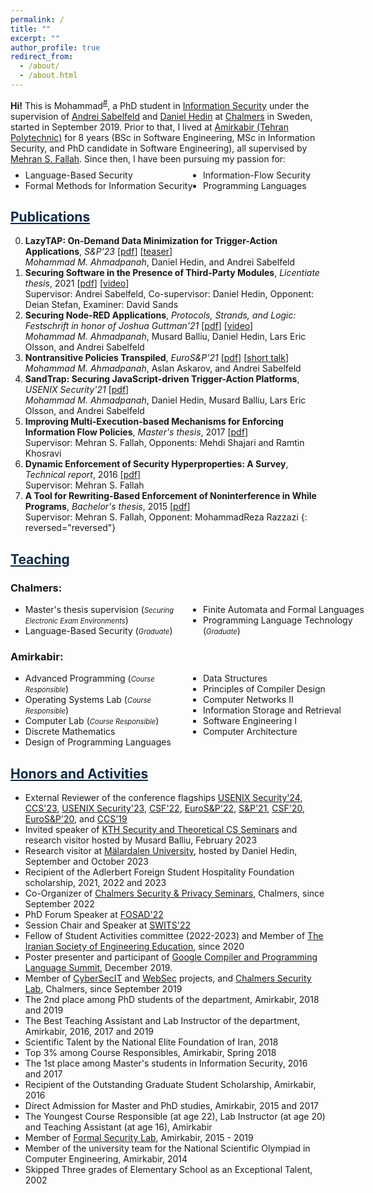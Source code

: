 ```yaml
---
permalink: /
title: ""
excerpt: ""
author_profile: true
redirect_from: 
  - /about/
  - /about.html
---
```


<style>
.farsi { font-family:PERSWEB; font-weight: bold; font-size:11pt; }
.header-color { color:#0f2b46; }
.twocol { columns: 2 }
ul.twocol { width: 110%; }
</style>

**Hi!** This is Mohammad<sup><a href="#fullname" onclick="toggle_visibility('fullname');">#</a></sup>, a PhD student in [Information&nbsp;Security](https://www.chalmers.se/en/departments/cse/our-research/computing-science/#information-security) under the supervision of [Andrei&nbsp;Sabelfeld](https://www.cse.chalmers.se/~andrei/) 
and [Daniel&nbsp;Hedin](https://www.chalmers.se/en/persons/utter/) at [Chalmers](https://www.chalmers.se/en) in Sweden, started in September 2019.
Prior to that, I lived at [Amirkabir (Tehran Polytechnic)](https://aut.ac.ir/en) for 8 years (BSc in Software Engineering, MSc in Information Security, and PhD candidate in Software Engineering), all supervised by [Mehran&nbsp;S.&nbsp;Fallah](https://ce.aut.ac.ir/formalsecurity). Since then, I have been pursuing my passion for:
<ul class='twocol' style="margin-top: -1%;" markdown='1'>
<li> Language-Based Security</li>
<li> Formal Methods for Information Security</li>
<li> Information-Flow Security</li>
<li> Programming Languages</li>
</ul>

<p id="fullname" style="display: none;"><sup>#
my full name is <i>Seyed Mohammad Mehdi Ahmadpanah</i> (in Persian: <span class='farsi'>سید محمدمهدی احمدپناه</span>), and here is my voice pronouncing my name:  
<span><audio id="player" src="files/my-name.wav"></audio>
<img src="/images/speaker.png" style="width:20px; cursor:pointer;" onclick="document.getElementById('player').play()"></span></sup></p>

<script>
function toggle_visibility(id) {
       var e = document.getElementById(id);
       if(e.style.display == 'block')
          e.style.display = 'none';
       else
          e.style.display = 'block';
    }
</script>

<a href="/publications" class='header-color'>Publications</a>
----
0. **LazyTAP: On-Demand Data Minimization for Trigger-Action Applications**, *S&P'23* [[pdf](papers/sp23.pdf)] [[teaser](https://www.youtube.com/watch?v=TQI11hNE2KA)]
<br><i>Mohammad M. Ahmadpanah</i>, Daniel Hedin, and Andrei Sabelfeld
0. **Securing Software in the Presence of Third-Party Modules**, *Licentiate thesis*, 2021 [[pdf](papers/licentiate.pdf)] [[video](https://youtu.be/0Mdj-sNxqXU)]
<br>Supervisor: Andrei Sabelfeld, Co-supervisor: Daniel Hedin, Opponent: Deian Stefan, Examiner: David Sands
0. **Securing Node-RED Applications**, *Protocols, Strands, and Logic: Festschrift in honor of Joshua Guttman'21* [[pdf](/papers/joshua21.pdf)] [[video](https://youtu.be/0qKo0hNt2Ek)]
<br><i>Mohammad M. Ahmadpanah</i>, Musard Balliu, Daniel Hedin, Lars Eric Olsson, and Andrei Sabelfeld
0. **Nontransitive Policies Transpiled**, *EuroS&P'21* [[pdf](/papers/eurosp21.pdf)] [[short talk](https://youtu.be/mAMgyhWL-AE?t=320)]
<br><i>Mohammad M. Ahmadpanah</i>, Aslan Askarov, and Andrei Sabelfeld
0. **SandTrap: Securing JavaScript-driven Trigger-Action Platforms**, *USENIX Security'21* [[pdf](/papers/usenix21.pdf)]
<br><i>Mohammad M. Ahmadpanah</i>, Daniel Hedin, Musard Balliu, Lars Eric Olsson, and Andrei Sabelfeld
0. **Improving Multi-Execution-based Mechanisms for Enforcing Information Flow Policies**, *Master's thesis*, 2017 [[pdf](https://github.com/smahmadpanah/MScDocuments/blob/master/Thesis/Thesis.pdf)]
<br>Supervisor: Mehran S. Fallah, Opponents: Mehdi Shajari and Ramtin Khosravi
0. **Dynamic Enforcement of Security Hyperproperties: A Survey**, *Technical report*, 2016
[[pdf](https://github.com/smahmadpanah/MScDocuments/blob/master/Seminar/Dynamic%20Enforcement%20of%20Security%20Hyperproperties-SeminarReport.pdf)]
<br>Supervisor: Mehran S. Fallah
0. **A Tool for Rewriting-Based Enforcement of Noninterference in While Programs**, *Bachelor's thesis*, 2015 [[pdf](https://github.com/smahmadpanah/BScProject/blob/master/Final%20Documents/Thesis.pdf)]
<br>Supervisor: Mehran S. Fallah, Opponent: MohammadReza Razzazi
{: reversed="reversed"}



<a href="/teaching"  class='header-color'>Teaching</a>
----
### Chalmers:
<ul class='twocol' markdown='1'>
<li>Master's thesis supervision (<i style='font-size: 0.8em;'>Securing Electronic Exam Environments</i>)</li>
<li>Language-Based Security (<i style='font-size: 0.8em;'>Graduate</i>)</li>
<li>Finite Automata and Formal Languages</li>
<li>Programming Language Technology (<i style='font-size: 0.8em;'>Graduate</i>)</li>
</ul>

### Amirkabir: 
<ul class='twocol' markdown='1'>
<li> Advanced Programming (<i style='font-size: 0.8em;'>Course Responsible</i>)</li>
<li> Operating Systems Lab (<i style='font-size: 0.8em;'>Course Responsible</i>)</li>
<li> Computer Lab (<i style='font-size: 0.8em;'>Course Responsible</i>)</li>
<li> Discrete Mathematics</li>
<li> Design of Programming Languages</li>
<li> Data Structures</li>
<li> Principles of Compiler Design</li>
<li> Computer Networks II</li>
<li> Information Storage and Retrieval</li>
<li> Software Engineering I</li>
<li> Computer Architecture</li>
</ul>

<a href="/honors" class='header-color'>Honors and Activities</a>
----
- External Reviewer of the conference flagships 
<a href="https://www.usenix.org/conference/usenixsecurity24">USENIX Security'24</a>, <a href="https://www.sigsac.org/ccs/CCS2023/">CCS'23</a>, <a href="https://www.usenix.org/conference/usenixsecurity23">USENIX Security'23</a>, <a href="https://www.ieee-security.org/TC/CSF2022/">CSF'22</a>, <a href="http://www.ieee-security.org/TC/EuroSP2022/">EuroS&P'22</a>, <a href="https://www.ieee-security.org/TC/SP2021/">S&P'21</a>, <a href="https://www.ieee-security.org/TC/CSF2020/">CSF'20</a>, <a href="http://www.ieee-security.org/TC/EuroSP2020/">EuroS&P'20</a>, and <a href="https://www.sigsac.org/ccs/CCS2019/">CCS'19</a>
- Invited speaker of <a href="https://www.csc.kth.se/tcs/seminars/seminars.html">KTH Security and Theoretical CS Seminars</a> and research visitor hosted by Musard Balliu, February 2023
- Research visitor at <a href="https://www.mdu.se/en/malardalen-university">Mälardalen University</a>, hosted by Daniel Hedin, September and October 2023 
- Recipient of the Adlerbert Foreign Student Hospitality Foundation scholarship, 2021, 2022 and 2023
- Co-Organizer of <a href="https://www.cse.chalmers.se/research/group/security/event/">Chalmers Security & Privacy Seminars</a>, Chalmers, since September 2022
- PhD Forum Speaker at <a href="https://sites.google.com/uniurb.it/fosad/home/fosad-2022/program">FOSAD'22</a>
- Session Chair and Speaker at <a href="https://swits.hotell.kau.se/AnnualSeminars/SWITS_2022/SWITS2022_programme.htm">SWITS'22</a>
- Fellow of Student Activities committee (2022-2023) and Member of <a href="https://www.isee.ir/en">The Iranian Society of Engineering Education</a>, since 2020
- Poster presenter and participant of <a href="https://sites.google.com/google.com/compiler-summit-2019/faculty-attendees?authuser=0">Google Compiler and Programming Language Summit</a>, December 2019.
- Member of <a href="https://www.cse.chalmers.se/research/group/security/cybersecit/">CyberSecIT</a> and <a href="https://www.cse.chalmers.se/research/group/security/websec/">WebSec</a> projects, and <a href="https://www.cse.chalmers.se/research/group/security/people/">Chalmers Security Lab</a>, Chalmers, since September 2019
- The 2nd place among PhD students of the department, Amirkabir, 2018 and 2019
- The Best Teaching Assistant and Lab Instructor of the department, Amirkabir, 2016, 2017 and 2019
- Scientific Talent by the National Elite Foundation of Iran, 2018
- Top 3% among Course Responsibles, Amirkabir, Spring 2018
- The 1st place among Master's students in Information Security, 2016 and 2017
- Recipient of the Outstanding Graduate Student Scholarship, Amirkabir, 2016
- Direct Admission for Master and PhD studies, Amirkabir, 2015 and 2017
- The Youngest Course Responsible (at age 22), Lab Instructor (at age 20) and
Teaching Assistant (at age 16), Amirkabir 
- Member of <a href="http://ceit.aut.ac.ir/formalsecurity/people.html">Formal Security Lab</a>, Amirkabir, 2015 - 2019
- Member of the university team for the National Scientific Olympiad in Computer Engineering, Amirkabir, 2014
- Skipped Three grades of Elementary School as an Exceptional Talent, 2002



